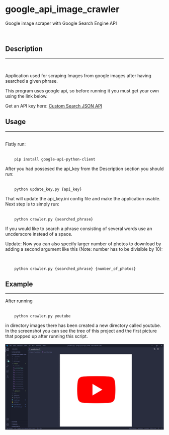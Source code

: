 # google_api_image_crawler

Google image scraper with Google Search Engine API

<br>

## Description

---

<br>

Application used for scraping Images from google images after having searched a given phrase.<br>

This program uses google api, so before running it you must get your own using the link below.<br>

Get an API key here: [Custom Search JSON API](developers.google.com/custom-search/v1/introduction)

## Usage

---

<br>
Fistly run:<br><br>

        pip install google-api-python-client

After you had possesed the api_key from the Description section you should run:<br><br>

        python update_key.py {api_key}

That will update the api_key.ini config file and make the application usable. Next step is to simply run:<br><br>

        python crawler.py {searched_phrase}

If you would like to search a phrase consisting of several words use an uncderscore instead of a space.

Update:
Now you can also specify larger number of photos to download by adding a second argument like this (Note: number has to be divisible by 10):
  
  <br>



        python crawler.py {searched_phrase} {number_of_photos}

## Example

---

After running<br><br>

        python crawler.py youtube

in directory images there has been created a new directory called youtube. In the screenshot you can see the tree of this project and the first picture that popped up after running this script.<br><br>
![](git_images/youtube.png)
